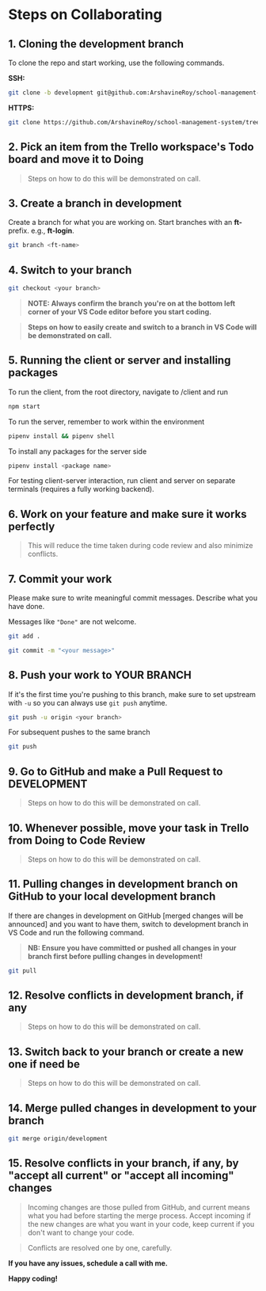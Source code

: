 # Steps on Collaborating

## 1. Cloning the development branch

To clone the repo and start working, use the following commands.

**SSH:**

```sh
git clone -b development git@github.com:ArshavineRoy/school-management-system.git
```

**HTTPS:**

```sh
git clone https://github.com/ArshavineRoy/school-management-system/tree/development
```

## 2. Pick an item from the Trello workspace's Todo board and move it to Doing

> Steps on how to do this will be demonstrated on call.

## 3. Create a branch in development

Create a branch for what you are working on. Start branches with an **ft-** prefix. e.g., **ft-login**.

```sh
git branch <ft-name>
```

## 4. Switch to your branch

```sh
git checkout <your branch>
```

> **NOTE: Always confirm the branch you're on at the bottom left corner of your VS Code editor before you start coding.**

> **Steps on how to easily create and switch to a branch in VS Code will be demonstrated on call.**

## 5. Running the client or server and installing packages

To run the client, from the root directory, navigate to /client and run

```sh
npm start
```

To run the server, remember to work within the environment

```sh
pipenv install && pipenv shell
```

To install any packages for the server side

```sh
pipenv install <package name>
```

For testing client-server interaction, run client and server on separate terminals (requires a fully working backend).

## 6. Work on your feature and make sure it works perfectly

> This will reduce the time taken during code review and also minimize conflicts.

## 7. Commit your work

Please make sure to write meaningful commit messages. Describe what you have done.

Messages like `"Done"` are not welcome.

```sh
git add .

git commit -m "<your message>"
```

## 8. Push your work to YOUR BRANCH

If it's the first time you're pushing to this branch, make sure to set upstream with `-u` so you can always use `git push` anytime.

```sh
git push -u origin <your branch>
```

For subsequent pushes to the same branch

```sh
git push
```

## 9. Go to GitHub and make a Pull Request to DEVELOPMENT

> Steps on how to do this will be demonstrated on call.

## 10. Whenever possible, move your task in Trello from Doing to Code Review

> Steps on how to do this will be demonstrated on call.

## 11. Pulling changes in development branch on GitHub to your local development branch

If there are changes in development on GitHub [merged changes will be announced] and you want to have them, switch to development branch in VS Code and run the following command.

> **NB: Ensure you have committed or pushed all changes in your branch first before pulling changes in development!**

```sh
git pull
```

## 12. Resolve conflicts in development branch, if any

> Steps on how to do this will be demonstrated on call.

## 13. Switch back to your branch or create a new one if need be

> Steps on how to do this will be demonstrated on call.

## 14. Merge pulled changes in development to your branch

```sh
git merge origin/development
```

## 15. Resolve conflicts in your branch, if any, by "accept all current" or "accept all incoming" changes

> Incoming changes are those pulled from GitHub, and current means what you had before starting the merge process. Accept incoming if the new changes are what you want in your code, keep current if you don't want to change your code.

> Conflicts are resolved one by one, carefully.


**If you have any issues, schedule a call with me.**

**Happy coding!**
